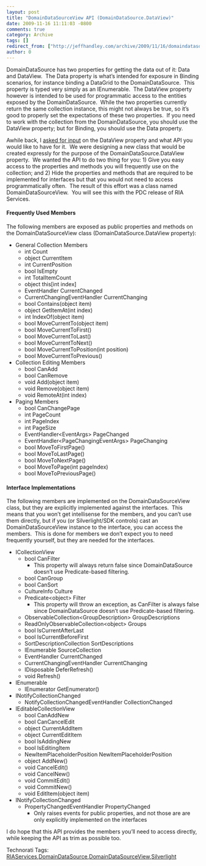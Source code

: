 ```yaml
---
layout: post
title: "DomainDataSourceView API (DomainDataSource.DataView)"
date: 2009-11-16 11:11:03 -0800
comments: true
category: Archive
tags: []
redirect_from: ["http://jeffhandley.com/archive/2009/11/16/domaindatasourceview-again"]
author: 0
---
```

<!-- more -->
<p>DomainDataSource has two properties for getting the data out of it: Data and DataView.  The Data property is what’s intended for exposure in Binding scenarios, for instance binding a DataGrid to the DomainDataSource.  This property is typed very simply as an IEnumerable.  The DataView property however is intended to be used for programmatic access to the entities exposed by the DomainDataSource.  While the two properties currently return the same collection instance, this might not always be true, so it’s good to properly set the expectations of these two properties.  If you need to work with the collection from the DomainDataSource, you should use the DataView property; but for Binding, you should use the Data property.</p>  <p>Awhile back, I <a href="http://jeffhandley.com/archive/2009/07/21/domaindatasource-dataview.aspx" target="_blank">asked for input</a> on the DataView property and what API you would like to have for it.  We were designing a new class that would be created expressly for the purpose of the DomainDataSource.DataView property.  We wanted the API to do two thing for you: 1) Give you easy access to the properties and methods you will frequently use on the collection; and 2) Hide the properties and methods that are required to be implemented for interfaces but that you would not need to access programmatically often.  The result of this effort was a class named DomainDataSourceView.  You will see this with the PDC release of RIA Services.</p>  <h4>Frequently Used Members</h4>  <p>The following members are exposed as public properties and methods on the DomainDataSourceView class (DomainDataSource.DataView property):</p>  <ul>   <li>General Collection Members      <ul>       <li>int Count </li>        <li>object CurrentItem </li>        <li>int CurrentPosition </li>        <li>bool IsEmpty </li>        <li>int TotalItemCount </li>        <li>object this[int index] </li>        <li>EventHandler CurrentChanged </li>        <li>CurrentChangingEventHandler CurrentChanging </li>        <li>bool Contains(object item) </li>        <li>object GetItemAt(int index) </li>        <li>int IndexOf(object item) </li>        <li>bool MoveCurrentTo(object item) </li>        <li>bool MoveCurrentToFirst() </li>        <li>bool MoveCurrentToLast() </li>        <li>bool MoveCurrentToNext() </li>        <li>bool MoveCurrentToPosition(int position) </li>        <li>bool MoveCurrentToPrevious() </li>     </ul>   </li>    <li>Collection Editing Members      <ul>       <li>bool CanAdd </li>        <li>bool CanRemove </li>        <li>void Add(object item) </li>        <li>void Remove(object item) </li>        <li>void RemoteAt(int index) </li>     </ul>   </li>    <li>Paging Members      <ul>       <li>bool CanChangePage </li>        <li>int PageCount </li>        <li>int PageIndex </li>        <li>int PageSize </li>        <li>EventHandler&lt;EventArgs&gt; PageChanged </li>        <li>EventHandler&lt;PageChangingEventArgs&gt; PageChanging </li>        <li>bool MoveToFirstPage() </li>        <li>bool MoveToLastPage() </li>        <li>bool MoveToNextPage() </li>        <li>bool MoveToPage(int pageIndex) </li>        <li>bool MoveToPreviousPage() </li>     </ul>   </li> </ul>  <h4>Interface Implementations</h4>  <p>The following members are implemented on the DomainDataSourceView class, but they are explicitly implemented against the interfaces.  This means that you won’t get intellisense for the members, and you can’t use them directly, but if you (or Silverlight/SDK controls) cast an DomainDataSourceView instance to the interface, you can access the members.  This is done for members we don’t expect you to need frequently yourself, but they are needed for the interfaces.</p>  <ul>   <li>ICollectionView      <ul>       <li>bool CanFilter          <ul>           <li>This property will always return false since DomainDataSource doesn’t use Predicate-based filtering. </li>         </ul>       </li>        <li>bool CanGroup </li>        <li>bool CanSort </li>        <li>CultureInfo Culture </li>        <li>Predicate&lt;object&gt; Filter          <ul>           <li>This property will throw an exception, as CanFilter is always false since DomainDataSource doesn’t use Predicate-based filtering. </li>         </ul>       </li>        <li>ObservableCollection&lt;GroupDescription&gt; GroupDescriptions </li>        <li>ReadOnlyObservableCollection&lt;object&gt; Groups </li>        <li>bool IsCurrentAfterLast </li>        <li>bool IsCurrentBeforeFirst </li>        <li>SortDescriptionCollection SortDescriptions </li>        <li>IEnumerable SourceCollection </li>        <li>EventHandler CurrentChanged </li>        <li>CurrentChangingEventHandler CurrentChanging </li>        <li>IDisposable DeferRefresh() </li>        <li>void Refresh() </li>     </ul>   </li>    <li>IEnumerable      <ul>       <li>IEnumerator GetEnumerator() </li>     </ul>   </li>    <li>INotifyCollectionChanged      <ul>       <li>NotifyCollectionChangedEventHandler CollectionChanged </li>     </ul>   </li>    <li>IEditableCollectionView      <ul>       <li>bool CanAddNew </li>        <li>bool CanCancelEdit </li>        <li>object CurrentAddItem </li>        <li>object CurrentEditItem </li>        <li>bool IsAddingNew </li>        <li>bool IsEditingItem </li>        <li>NewItemPlaceholderPosition NewItemPlaceholderPosition </li>        <li>object AddNew() </li>        <li>void CancelEdit() </li>        <li>void CancelNew() </li>        <li>void CommitEdit() </li>        <li>void CommitNew() </li>        <li>void EditItem(object item) </li>     </ul>   </li>    <li>INotifyCollectionChanged      <ul>       <li>PropertyChangedEventHandler PropertyChanged          <ul>           <li>Only raises events for public properties, and not those are are only explicitly implemented on the interfaces </li>         </ul>       </li>     </ul>   </li> </ul>  <p>I do hope that this API provides the members you’ll need to access directly, while keeping the API as trim as possible too.</p>  <div style="padding-bottom: 0px; margin: 0px; padding-left: 0px; padding-right: 0px; display: inline; float: none; padding-top: 0px" id="scid:0767317B-992E-4b12-91E0-4F059A8CECA8:75ccf6f9-c0f3-451f-9a5d-d38461b05a96" class="wlWriterEditableSmartContent">Technorati Tags: <a href="http://technorati.com/tags/RIAServices" rel="tag">RIAServices</a>,<a href="http://technorati.com/tags/DomainDataSource" rel="tag">DomainDataSource</a>,<a href="http://technorati.com/tags/DomainDataSourceView" rel="tag">DomainDataSourceView</a>,<a href="http://technorati.com/tags/Silverlight" rel="tag">Silverlight</a></div>

